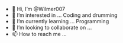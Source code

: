 - 👋 Hi, I’m @Wilmer007
- 👀 I’m interested in ... Coding and drumming
- 🌱 I’m currently learning ... Programming 
- 💞️ I’m looking to collaborate on ...
- 📫 How to reach me ...

<!---
Wilmer007/Wilmer007 is a ✨ special ✨ repository because its `README.md` (this file) appears on your GitHub profile.
You can click the Preview link to take a look at your changes.
--->
